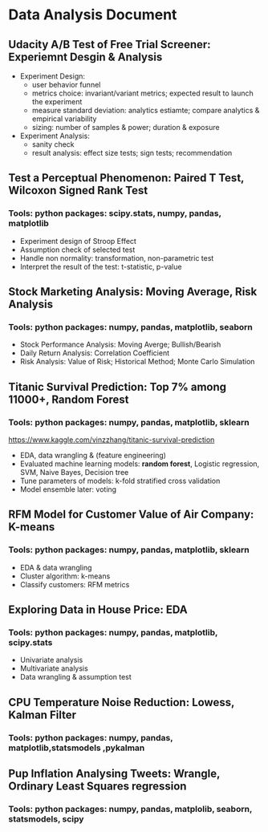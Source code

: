# Data Analysis Document


## Udacity A/B Test of Free Trial Screener: Experiemnt Desgin & Analysis
+ Experiment Design: 
  + user behavior funnel 
  + metrics choice: invariant/variant metrics; expected result to launch the experiment
  + measure standard deviation: analytics estiamte; compare analytics & empirical variability 
  + sizing: number of samples & power; duration & exposure
+ Experiment Analysis:
  + sanity check
  + result analysis: effect size tests; sign tests; recommendation


## Test a Perceptual Phenomenon: Paired T Test, Wilcoxon Signed Rank Test
### Tools: python packages: scipy.stats, numpy, pandas, matplotlib
+ Experiment design of Stroop Effect
+ Assumption check of selected test
+ Handle non normality: transformation, non-parametric test
+ Interpret the result of the test: t-statistic, p-value


## Stock Marketing Analysis: Moving Average, Risk Analysis
### Tools: python packages: numpy, pandas, matplotlib, seaborn
+ Stock Performance Analysis: Moving Averge; Bullish/Bearish
+ Daily Return Analysis: Correlation Coefficient
+ Risk Analysis: Value of Risk; Historical Method; Monte Carlo Simulation


## Titanic Survival Prediction: Top 7% among 11000+, Random Forest 
### Tools: python packages: numpy, pandas, matplotlib, sklearn
https://www.kaggle.com/vinzzhang/titanic-survival-prediction
+ EDA, data wrangling & (feature engineering)
+ Evaluated machine learning models: **random forest**, Logistic regression, SVM, Naive Bayes, Decision tree
+ Tune parameters of models: k-fold stratified cross validation
+ Model ensemble later: voting


## RFM Model for Customer Value of Air Company: K-means
### Tools: python packages: numpy, pandas, matplotlib, sklearn
+ EDA & data wrangling
+ Cluster algorithm: k-means
+ Classify customers: RFM metrics


## Exploring Data in House Price: EDA
### Tools: python packages: numpy, pandas, matplotlib, scipy.stats
+ Univariate analysis
+ Multivariate analysis
+ Data wrangling & assumption test


## CPU Temperature Noise Reduction: Lowess, Kalman Filter
### Tools: python packages: numpy, pandas, matplotlib,statsmodels ,pykalman


## Pup Inflation Analysing Tweets: Wrangle, Ordinary Least Squares regression
### Tools: python packages: numpy, pandas, matplolib, seaborn, statsmodels, scipy

